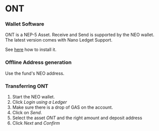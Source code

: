 # ONT

### Wallet Software

ONT is a NEP-5 Asset. Receive and Send is supported by the NEO wallet. The latest version comes with Nano Ledget Support. 

See [here](../NEO) how to install it.

### Offline Address generation

Use the fund's NEO address.

### Transferring ONT

1. Start the NEO wallet. 
2. Click *Login using a Ledger*
3. Make sure there is a drop of GAS on the account.
4. Click on *Send*.
5. Select the asset *ONT* and the right amount and deposit address
6. Click *Next* and *Confirm*
